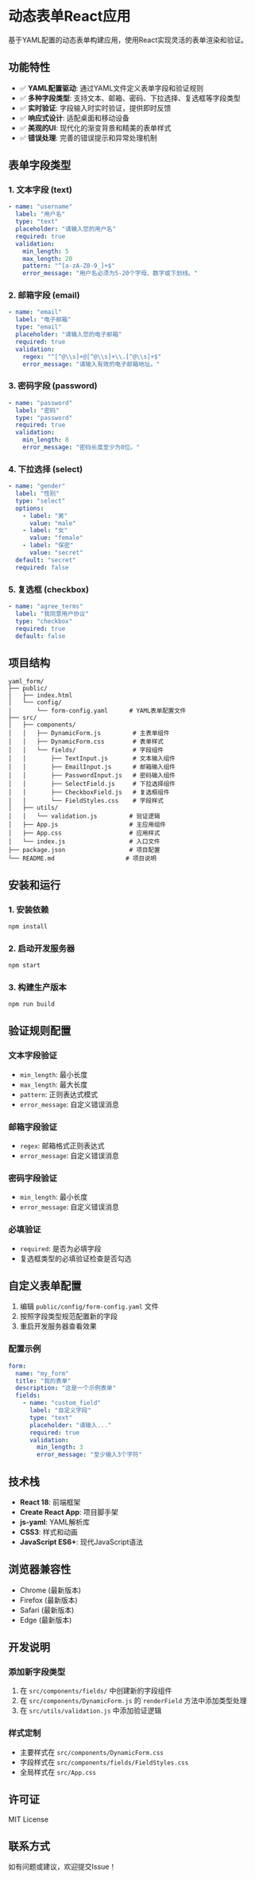 # 动态表单React应用

基于YAML配置的动态表单构建应用，使用React实现灵活的表单渲染和验证。

## 功能特性

- ✅ **YAML配置驱动**: 通过YAML文件定义表单字段和验证规则
- ✅ **多种字段类型**: 支持文本、邮箱、密码、下拉选择、复选框等字段类型
- ✅ **实时验证**: 字段输入时实时验证，提供即时反馈
- ✅ **响应式设计**: 适配桌面和移动设备
- ✅ **美观的UI**: 现代化的渐变背景和精美的表单样式
- ✅ **错误处理**: 完善的错误提示和异常处理机制

## 表单字段类型

### 1. 文本字段 (text)
```yaml
- name: "username"
  label: "用户名"
  type: "text"
  placeholder: "请输入您的用户名"
  required: true
  validation:
    min_length: 5
    max_length: 20
    pattern: "^[a-zA-Z0-9_]+$"
    error_message: "用户名必须为5-20个字母、数字或下划线。"
```

### 2. 邮箱字段 (email)
```yaml
- name: "email"
  label: "电子邮箱"
  type: "email"
  placeholder: "请输入您的电子邮箱"
  required: true
  validation:
    regex: "^[^@\\s]+@[^@\\s]+\\.[^@\\s]+$"
    error_message: "请输入有效的电子邮箱地址。"
```

### 3. 密码字段 (password)
```yaml
- name: "password"
  label: "密码"
  type: "password"
  required: true
  validation:
    min_length: 8
    error_message: "密码长度至少为8位。"
```

### 4. 下拉选择 (select)
```yaml
- name: "gender"
  label: "性别"
  type: "select"
  options:
    - label: "男"
      value: "male"
    - label: "女"
      value: "female"
    - label: "保密"
      value: "secret"
  default: "secret"
  required: false
```

### 5. 复选框 (checkbox)
```yaml
- name: "agree_terms"
  label: "我同意用户协议"
  type: "checkbox"
  required: true
  default: false
```

## 项目结构

```
yaml_form/
├── public/
│   ├── index.html
│   └── config/
│       └── form-config.yaml      # YAML表单配置文件
├── src/
│   ├── components/
│   │   ├── DynamicForm.js         # 主表单组件
│   │   ├── DynamicForm.css        # 表单样式
│   │   └── fields/                # 字段组件
│   │       ├── TextInput.js       # 文本输入组件
│   │       ├── EmailInput.js      # 邮箱输入组件
│   │       ├── PasswordInput.js   # 密码输入组件
│   │       ├── SelectField.js     # 下拉选择组件
│   │       ├── CheckboxField.js   # 复选框组件
│   │       └── FieldStyles.css    # 字段样式
│   ├── utils/
│   │   └── validation.js         # 验证逻辑
│   ├── App.js                    # 主应用组件
│   ├── App.css                   # 应用样式
│   └── index.js                  # 入口文件
├── package.json                  # 项目配置
└── README.md                    # 项目说明
```

## 安装和运行

### 1. 安装依赖
```bash
npm install
```

### 2. 启动开发服务器
```bash
npm start
```

### 3. 构建生产版本
```bash
npm run build
```

## 验证规则配置

### 文本字段验证
- `min_length`: 最小长度
- `max_length`: 最大长度
- `pattern`: 正则表达式模式
- `error_message`: 自定义错误消息

### 邮箱字段验证
- `regex`: 邮箱格式正则表达式
- `error_message`: 自定义错误消息

### 密码字段验证
- `min_length`: 最小长度
- `error_message`: 自定义错误消息

### 必填验证
- `required`: 是否为必填字段
- 复选框类型的必填验证检查是否勾选

## 自定义表单配置

1. 编辑 `public/config/form-config.yaml` 文件
2. 按照字段类型规范配置新的字段
3. 重启开发服务器查看效果

### 配置示例
```yaml
form:
  name: "my_form"
  title: "我的表单"
  description: "这是一个示例表单"
  fields:
    - name: "custom_field"
      label: "自定义字段"
      type: "text"
      placeholder: "请输入..."
      required: true
      validation:
        min_length: 3
        error_message: "至少输入3个字符"
```

## 技术栈

- **React 18**: 前端框架
- **Create React App**: 项目脚手架
- **js-yaml**: YAML解析库
- **CSS3**: 样式和动画
- **JavaScript ES6+**: 现代JavaScript语法

## 浏览器兼容性

- Chrome (最新版本)
- Firefox (最新版本)
- Safari (最新版本)
- Edge (最新版本)

## 开发说明

### 添加新字段类型
1. 在 `src/components/fields/` 中创建新的字段组件
2. 在 `src/components/DynamicForm.js` 的 `renderField` 方法中添加类型处理
3. 在 `src/utils/validation.js` 中添加验证逻辑

### 样式定制
- 主要样式在 `src/components/DynamicForm.css`
- 字段样式在 `src/components/fields/FieldStyles.css`
- 全局样式在 `src/App.css`

## 许可证

MIT License

## 联系方式

如有问题或建议，欢迎提交Issue！
